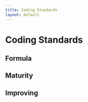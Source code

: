 ```yaml
---
title: Coding Standards
layout: default
---
```

# Coding Standards
## Formula
## Maturity
## Improving